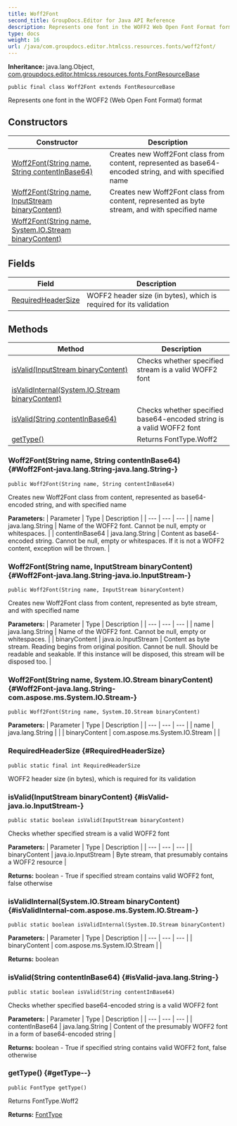 ```yaml
---
title: Woff2Font
second_title: GroupDocs.Editor for Java API Reference
description: Represents one font in the WOFF2 Web Open Font Format format
type: docs
weight: 16
url: /java/com.groupdocs.editor.htmlcss.resources.fonts/woff2font/
---
```

**Inheritance:**
java.lang.Object, [com.groupdocs.editor.htmlcss.resources.fonts.FontResourceBase](../../com.groupdocs.editor.htmlcss.resources.fonts/fontresourcebase)
```
public final class Woff2Font extends FontResourceBase
```

Represents one font in the WOFF2 (Web Open Font Format) format
## Constructors

| Constructor | Description |
| --- | --- |
| [Woff2Font(String name, String contentInBase64)](#Woff2Font-java.lang.String-java.lang.String-) | Creates new Woff2Font class from content, represented as base64-encoded string, and with specified name |
| [Woff2Font(String name, InputStream binaryContent)](#Woff2Font-java.lang.String-java.io.InputStream-) | Creates new Woff2Font class from content, represented as byte stream, and with specified name |
| [Woff2Font(String name, System.IO.Stream binaryContent)](#Woff2Font-java.lang.String-com.aspose.ms.System.IO.Stream-) |  |
## Fields

| Field | Description |
| --- | --- |
| [RequiredHeaderSize](#RequiredHeaderSize) | WOFF2 header size (in bytes), which is required for its validation |
## Methods

| Method | Description |
| --- | --- |
| [isValid(InputStream binaryContent)](#isValid-java.io.InputStream-) | Checks whether specified stream is a valid WOFF2 font |
| [isValidInternal(System.IO.Stream binaryContent)](#isValidInternal-com.aspose.ms.System.IO.Stream-) |  |
| [isValid(String contentInBase64)](#isValid-java.lang.String-) | Checks whether specified base64-encoded string is a valid WOFF2 font |
| [getType()](#getType--) | Returns FontType.Woff2 |
### Woff2Font(String name, String contentInBase64) {#Woff2Font-java.lang.String-java.lang.String-}
```
public Woff2Font(String name, String contentInBase64)
```


Creates new Woff2Font class from content, represented as base64-encoded string, and with specified name

**Parameters:**
| Parameter | Type | Description |
| --- | --- | --- |
| name | java.lang.String | Name of the WOFF2 font. Cannot be null, empty or whitespaces. |
| contentInBase64 | java.lang.String | Content as base64-encoded string. Cannot be null, empty or whitespaces. If it is not a WOFF2 content, exception will be thrown. |

### Woff2Font(String name, InputStream binaryContent) {#Woff2Font-java.lang.String-java.io.InputStream-}
```
public Woff2Font(String name, InputStream binaryContent)
```


Creates new Woff2Font class from content, represented as byte stream, and with specified name

**Parameters:**
| Parameter | Type | Description |
| --- | --- | --- |
| name | java.lang.String | Name of the WOFF2 font. Cannot be null, empty or whitespaces. |
| binaryContent | java.io.InputStream | Content as byte stream. Reading begins from original position. Cannot be null. Should be readable and seakable. If this instance will be disposed, this stream will be disposed too. |

### Woff2Font(String name, System.IO.Stream binaryContent) {#Woff2Font-java.lang.String-com.aspose.ms.System.IO.Stream-}
```
public Woff2Font(String name, System.IO.Stream binaryContent)
```




**Parameters:**
| Parameter | Type | Description |
| --- | --- | --- |
| name | java.lang.String |  |
| binaryContent | com.aspose.ms.System.IO.Stream |  |

### RequiredHeaderSize {#RequiredHeaderSize}
```
public static final int RequiredHeaderSize
```


WOFF2 header size (in bytes), which is required for its validation

### isValid(InputStream binaryContent) {#isValid-java.io.InputStream-}
```
public static boolean isValid(InputStream binaryContent)
```


Checks whether specified stream is a valid WOFF2 font

**Parameters:**
| Parameter | Type | Description |
| --- | --- | --- |
| binaryContent | java.io.InputStream | Byte stream, that presumably contains a WOFF2 resource |

**Returns:**
boolean - True if specified stream contains valid WOFF2 font, false otherwise
### isValidInternal(System.IO.Stream binaryContent) {#isValidInternal-com.aspose.ms.System.IO.Stream-}
```
public static boolean isValidInternal(System.IO.Stream binaryContent)
```




**Parameters:**
| Parameter | Type | Description |
| --- | --- | --- |
| binaryContent | com.aspose.ms.System.IO.Stream |  |

**Returns:**
boolean
### isValid(String contentInBase64) {#isValid-java.lang.String-}
```
public static boolean isValid(String contentInBase64)
```


Checks whether specified base64-encoded string is a valid WOFF2 font

**Parameters:**
| Parameter | Type | Description |
| --- | --- | --- |
| contentInBase64 | java.lang.String | Content of the presumably WOFF2 font in a form of base64-encoded string |

**Returns:**
boolean - True if specified string contains valid WOFF2 font, false otherwise
### getType() {#getType--}
```
public FontType getType()
```


Returns FontType.Woff2

**Returns:**
[FontType](../../com.groupdocs.editor.htmlcss.resources.fonts/fonttype)
